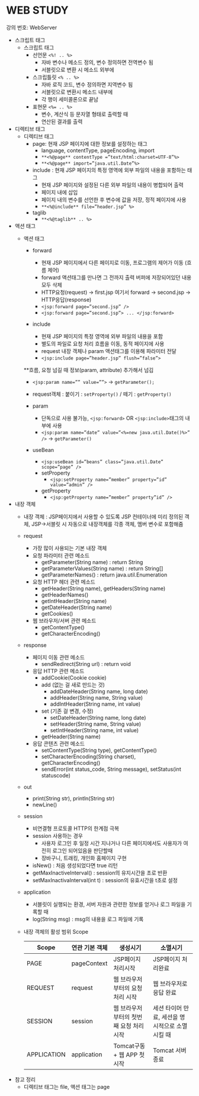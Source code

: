 # WEB STUDY

강의 번호: WebServer

- 스크립트 태그
    - 스크립트 태그
        - 선언문 `<%! .. %>`
            - 자바 변수나 메소드 정의, 변수 정의하면 전역변수 됨
            - 서블릿으로 변환 시 메소드 외부에
        - 스크립틀릿 `<% .. %>`
            - 자바 로직 코드, 변수 정의하면 지역변수 됨
            - 서블릿으로 변환시 메소드 내부에
            - 각 행이 세미콜론으로 끝남
        - 표현문 `<%= .. %>`
            - 변수, 계산식 등 문자열 형태로 출력할 때
            - 연산된 결과를 출력
- 디렉티브 태그
    - 디렉티브 태그
        - page: 현재 JSP 페이지에 대한 정보를 설정하는 태그
            - language, contentType, pageEncoding, import
            - `**<%@page** contentType =”text/html:charset=UTF-8”%>`
            - `**<%@page** import=”java.util.Date”%>`
        - include : 현재 JSP 페이지의 특정 영역에 외부 파일의 내용을 포함하는 태그
            - 현재 JSP 페이지와 설정된 다른 외부 파일의 내용이 병합되어 출력
            - 페이지 내에 삽입
            - 페이지 내의 변수를 선언한 후 변수에 값을 저장, 정적 페이지에 사용
            - `**<%@include** file=”header.jsp” %>`
        - taglib
            - `**<%@taglib** .. %>`
- 액션 태그
    - 액션 태그
        - forward
            - 현재 JSP 페이지에서 다른 페이지로 이동, 프로그램의 제어가 이동 (흐름 제어)
            - forward 액션태그를 만나면 그 전까지 출력 버퍼에 저장되어있던 내용 모두 삭제
            - HTTP요청(request) → first.jsp 여기서 forward → second.jsp → HTTP응답(response)
            - `<jsp:forward page=”second.jsp” />`
            - `<jsp:forward page=”second.jsp”> ... </jsp:forward>`
            
        - include
            - 현재 JSP 페이지의 특정 영역에 외부 파일의 내용을 포함
            - 별도의 파일로 요청 처리 흐름을 이동, 동적 페이지에 사용
            - request 내장 객체나 param 액션태그를 이용해 파라미터 전달
            - `<jsp:include page=”header.jsp” flush=”false”>`
            
        
        **흐름, 요청 넘길 때 정보(param, attribute) 추가해서 넘김
        
        - `<jsp:param name=”” value=””>` → `getParameter();`
        - request객체 : 붙이기 :  `setProperty()` / 떼기 :  `getProperty()`
        
        - param
            - 단독으로 사용 불가능, `<jsp:forward>` OR `<jsp:include>`태그의 내부에 사용
            - `<jsp:param name=”date” value=”<%=new java.util.Date()%>” />` → `getParameter()`
        - useBean
            - `<jsp:useBean id=”beans” class=”java.util.Date” scope=”page” />`
            - setProperty
                - `<jsp:setProperty name=”member” property=”id” value=”admin” />`
            - getProperty
                - `<jsp:getProperty name=”member” property”id” />`
- 내장 객체
    - 내장 객체 : JSP페이지에서 사용할 수 있도록 JSP 컨테이너에 미리 정의된 객체, JSP→서블릿 시 자동으로 내장객체를 각종 객체, 멤버 변수로 포함해줌
    - request
        - 가장 많이 사용되는 기본 내장 객체
        - 요청 파라미터 관련 메소드
            - getParameter(String name) : return String
            - getParameterValues(String name) : return String[]
            - getParameterNames() : return java.util.Enumeration
        - 요청 HTTP 헤더 관련 메소드
            - getHeader(String name), getHeaders(String name)
            - getHeaderNames()
            - getIntHeader(String name)
            - getDateHeader(String name)
            - getCookies()
        - 웹 브라우저/서버 관련 메소드
            - getContentType()
            - getCharacterEncoding()
    - response
        - 페이지 이동 관련 메소드
            - sendRedirect(String url) : return void
        - 응답 HTTP 관련 메소드
            - addCookie(Cookie cookie)
            - add (없는 걸 새로 만드는 것)
                - addDateHeader(String name, long date)
                - addHeader(String name, String value)
                - addIntHeader(String name, int value)
            - set (기존 걸 변경, 수정)
                - setDateHeader(String name, long date)
                - setHeader(String name, String value)
                - setIntHeader(String name, int value)
            - getHeader(String name)
        - 응답 콘텐츠 관련 메소드
            - setContentType(String type), getContentType()
            - setCharacterEncoding(String charset), getCharacterEncoding()
            - sendError(int status_code, String message), setStatus(int statuscode)
    - out
        - print(String str), println(String str)
        - newLine()
    - session
        - 비연결형 프로토콜 HTTP의 한계점 극복
        - session 사용하는 경우
            - 사용자 로그인 후 일정 시간 지나거나 다른 페이지에서도 사용자가 여전히 로그인 되어있음을 판단할때
            - 장바구니, 트래킹, 개인화 홈페이지 구현
        - isNew() : 처음 생성되었다면 true 리턴
        - getMaxInactiveInterval() : session의 유지시간을 초로 반환
        - setMaxInactivaInterval(int t) : session의 유효시간을 t초로 설정
    - application
        - 서블릿이 실행되는 환경, 서버 자원과 관련한 정보를 얻거나 로그 파일을 기록할 때
        - log(String msg) : msg의 내용을 로그 파일에 기록
    
    - 내장 객체의 활성 범위 Scope
        
        
        | Scope | 연관 기본 객체 | 생성시기 | 소멸시기 |
        | --- | --- | --- | --- |
        | PAGE | pageContext | JSP페이지 처리시작 | JSP페이지 처리완료 |
        | REQUEST | request | 웹 브라우저부터의 요청 처리 시작 | 웹 브라우저로 응답 완료 |
        | SESSION | session | 웹 브라우저부터의 첫번째 요청 처리 시작 | 세션 타이머 만료, 세션을 명시적으로 소멸시킬 때 |
        | APPLICATION | application | Tomcat구동 + 웹 APP 첫 시작 | Tomcat 서버종료 |
- 참고 정리
    - 디렉티브 태그는 file, 액션 태그는 page